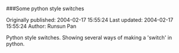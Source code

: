 ###Some python style switches

Originally published: 2004-02-17 15:55:24
Last updated: 2004-02-17 15:55:24
Author: Runsun Pan

Python style switches. Showing several ways of making a 'switch' in python.